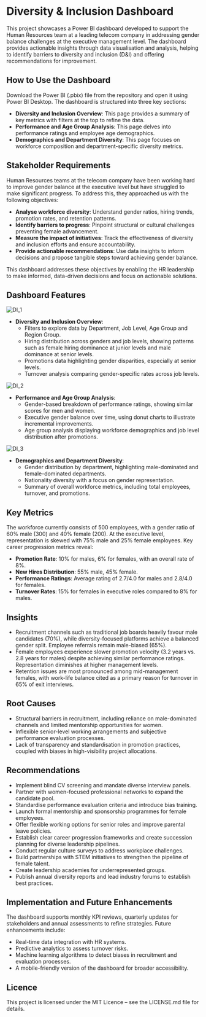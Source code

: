 
# Diversity & Inclusion Dashboard
This project showcases a Power BI dashboard developed to support the Human Resources team at a leading telecom company in addressing gender balance challenges at the executive management level. The dashboard provides actionable insights through data visualisation and analysis, helping to identify barriers to diversity and inclusion (D&I) and offering recommendations for improvement.

## How to Use the Dashboard
Download the Power BI (.pbix) file from the repository and open it using Power BI Desktop. The dashboard is structured into three key sections:
- **Diversity and Inclusion Overview**:
  This page provides a summary of key metrics with filters at the top to refine the data.
- **Performance and Age Group Analysis**:
  This page delves into performance ratings and employee age demographics. 
- **Demographics and Department Diversity**:
  This page focuses on workforce composition and department-specific diversity metrics. 

## Stakeholder Requirements
Human Resources teams at the telecom company have been working hard to improve gender balance at the executive level but have struggled to make significant progress. To address this, they approached us with the following objectives:
- **Analyse workforce diversity**: Understand gender ratios, hiring trends, promotion rates, and retention patterns.
- **Identify barriers to progress**: Pinpoint structural or cultural challenges preventing female advancement.
- **Measure the impact of initiatives**: Track the effectiveness of diversity and inclusion efforts and ensure accountability.
- **Provide actionable recommendations**: Use data insights to inform decisions and propose tangible steps toward achieving gender balance.

This dashboard addresses these objectives by enabling the HR leadership to make informed, data-driven decisions and focus on actionable solutions.

## Dashboard Features

![DI_1](https://github.com/user-attachments/assets/4a2d3990-9e63-4b6d-bb1d-7f4bd05442dc)

- **Diversity and Inclusion Overview**:
  - Filters to explore data by Department, Job Level, Age Group and Region Group.
  - Hiring distribution across genders and job levels, showing patterns such as female hiring dominance at junior levels and male dominance at senior levels.
  - Promotions data highlighting gender disparities, especially at senior levels.
  - Turnover analysis comparing gender-specific rates across job levels.

![DI_2](https://github.com/user-attachments/assets/4b124caa-d405-40d0-b5b4-cb5461cc1b1c)

- **Performance and Age Group Analysis**:
  - Gender-based breakdown of performance ratings, showing similar scores for men and women.
  - Executive gender balance over time, using donut charts to illustrate incremental improvements.
  - Age group analysis displaying workforce demographics and job level distribution after promotions.

![DI_3](https://github.com/user-attachments/assets/1003737e-d513-4304-95d2-97db73330b1d)

- **Demographics and Department Diversity**:
  - Gender distribution by department, highlighting male-dominated and female-dominated departments.
  - Nationality diversity with a focus on gender representation.
  - Summary of overall workforce metrics, including total employees, turnover, and promotions.

## Key Metrics
The workforce currently consists of 500 employees, with a gender ratio of 60% male (300) and 40% female (200). At the executive level, representation is skewed with 75% male and 25% female employees. Key career progression metrics reveal:

- **Promotion Rate**: 10% for males, 6% for females, with an overall rate of 8%.
- **New Hires Distribution**: 55% male, 45% female.
- **Performance Ratings**: Average rating of 2.7/4.0 for males and 2.8/4.0 for females.
- **Turnover Rates**: 15% for females in executive roles compared to 8% for males.

## Insights
- Recruitment channels such as traditional job boards heavily favour male candidates (70%), while diversity-focused platforms achieve a balanced gender split. Employee referrals remain male-biased (65%).
- Female employees experience slower promotion velocity (3.2 years vs. 2.8 years for males) despite achieving similar performance ratings. Representation diminishes at higher management levels.
- Retention issues are most pronounced among mid-management females, with work-life balance cited as a primary reason for turnover in 65% of exit interviews.

## Root Causes
- Structural barriers in recruitment, including reliance on male-dominated channels and limited mentorship opportunities for women.
- Inflexible senior-level working arrangements and subjective performance evaluation processes.
- Lack of transparency and standardisation in promotion practices, coupled with biases in high-visibility project allocations.

## Recommendations
  - Implement blind CV screening and mandate diverse interview panels.
  - Partner with women-focused professional networks to expand the candidate pool.
  - Standardise performance evaluation criteria and introduce bias training.
  - Launch formal mentorship and sponsorship programmes for female employees.
  - Offer flexible working options for senior roles and improve parental leave policies.
  - Establish clear career progression frameworks and create succession planning for diverse leadership pipelines.
  - Conduct regular culture surveys to address workplace challenges.
  - Build partnerships with STEM initiatives to strengthen the pipeline of female talent.
  - Create leadership academies for underrepresented groups.
  - Publish annual diversity reports and lead industry forums to establish best practices.

## Implementation and Future Enhancements
The dashboard supports monthly KPI reviews, quarterly updates for stakeholders and annual assessments to refine strategies. Future enhancements include:

- Real-time data integration with HR systems.
- Predictive analytics to assess turnover risks.
- Machine learning algorithms to detect biases in recruitment and evaluation processes.
- A mobile-friendly version of the dashboard for broader accessibility.

## Licence
This project is licensed under the MIT Licence – see the LICENSE.md file for details.
